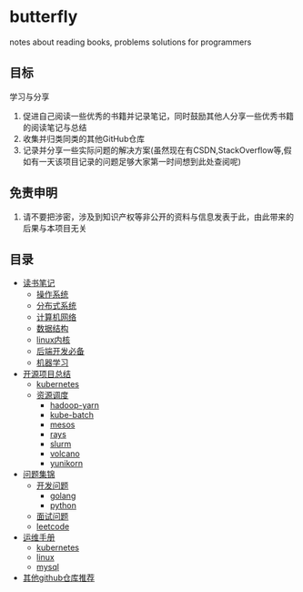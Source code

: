 # butterfly

notes about reading books, problems solutions for programmers

## 目标

学习与分享

  1. 促进自己阅读一些优秀的书籍并记录笔记，同时鼓励其他人分享一些优秀书籍的阅读笔记与总结
  2. 收集并归类同类的其他GitHub仓库
  3. 记录并分享一些实际问题的解决方案(虽然现在有CSDN,StackOverflow等,假如有一天该项目记录的问题足够大家第一时间想到此处查阅呢)

## 免责申明

  1. 请不要把涉密，涉及到知识产权等非公开的资料与信息发表于此，由此带来的后果与本项目无关

## 目录

- [读书笔记](读书笔记/README.md)
  - [操作系统](读书笔记/操作系统/README.md)
  - [分布式系统](读书笔记/分布式系统/README.md)
  - [计算机网络](读书笔记/计算机网络/README.md)
  - [数据结构](读书笔记/数据结构/README.md)
  - [linux内核](读书笔记/linux内核/README.md)
  - [后端开发必备](./读书笔记/后端开发必备/README.md)
  - [机器学习](./读书笔记/机器学习/README.md)
- [开源项目总结](开源项目总结/README.md)
  - [kubernetes](./开源项目总结/云原生/kubernetes/kubernetes.md)
  - [资源调度](./开源项目总结/资源调度/资源调度.md)
    - [hadoop-yarn](./开源项目总结/资源调度/hadoop-yarn.md)
    - [kube-batch](./开源项目总结/资源调度/kube-batch.md)
    - [mesos](./开源项目总结/资源调度/mesos.md)
    - [rays](./开源项目总结/资源调度/rays.md)
    - [slurm](./开源项目总结/资源调度/slurm.md)
    - [volcano](./开源项目总结/资源调度/volcano.md)
    - [yunikorn](./开源项目总结/资源调度/yunikorn.md)
- [问题集锦](./问题集锦/README.md)
  - [开发问题](./问题集锦/开发问题/README.md)
    - [golang](./问题集锦/开发问题/golang/golang.md)
    - [python](./问题集锦/开发问题/python/python.md)
  - [面试问题](./问题集锦/面试问题/README.md)
  - [leetcode](./问题集锦/leetcode/README.md)
- [运维手册](./运维手册/运维手册.md)
  - [kubernetes](./运维手册/k8s/k8s.md)
  - [linux](./运维手册/linux/linux.md)
  - [mysql](./运维手册/mysql/mysql.md)
- [其他github仓库推荐](./github仓库/README.md)
